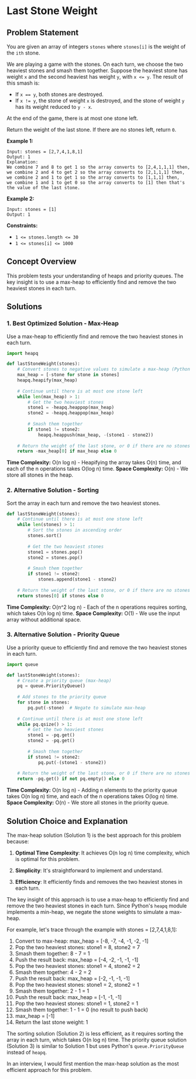 # Last Stone Weight

## Problem Statement

You are given an array of integers `stones` where `stones[i]` is the weight of the `ith` stone.

We are playing a game with the stones. On each turn, we choose the two heaviest stones and smash them together. Suppose the heaviest stone has weight `x` and the second heaviest has weight `y`, with `x <= y`. The result of this smash is:

- If `x == y`, both stones are destroyed.
- If `x != y`, the stone of weight `x` is destroyed, and the stone of weight `y` has its weight reduced to `y - x`.

At the end of the game, there is at most one stone left.

Return the weight of the last stone. If there are no stones left, return `0`.

**Example 1:**
```
Input: stones = [2,7,4,1,8,1]
Output: 1
Explanation: 
We combine 7 and 8 to get 1 so the array converts to [2,4,1,1,1] then,
we combine 2 and 4 to get 2 so the array converts to [2,1,1,1] then,
we combine 2 and 1 to get 1 so the array converts to [1,1,1] then,
we combine 1 and 1 to get 0 so the array converts to [1] then that's the value of the last stone.
```

**Example 2:**
```
Input: stones = [1]
Output: 1
```

**Constraints:**
- `1 <= stones.length <= 30`
- `1 <= stones[i] <= 1000`

## Concept Overview

This problem tests your understanding of heaps and priority queues. The key insight is to use a max-heap to efficiently find and remove the two heaviest stones in each turn.

## Solutions

### 1. Best Optimized Solution - Max-Heap

Use a max-heap to efficiently find and remove the two heaviest stones in each turn.

```python
import heapq

def lastStoneWeight(stones):
    # Convert stones to negative values to simulate a max-heap (Python's heapq is a min-heap)
    max_heap = [-stone for stone in stones]
    heapq.heapify(max_heap)
    
    # Continue until there is at most one stone left
    while len(max_heap) > 1:
        # Get the two heaviest stones
        stone1 = -heapq.heappop(max_heap)
        stone2 = -heapq.heappop(max_heap)
        
        # Smash them together
        if stone1 != stone2:
            heapq.heappush(max_heap, -(stone1 - stone2))
    
    # Return the weight of the last stone, or 0 if there are no stones left
    return -max_heap[0] if max_heap else 0
```

**Time Complexity:** O(n log n) - Heapifying the array takes O(n) time, and each of the n operations takes O(log n) time.
**Space Complexity:** O(n) - We store all stones in the heap.

### 2. Alternative Solution - Sorting

Sort the array in each turn and remove the two heaviest stones.

```python
def lastStoneWeight(stones):
    # Continue until there is at most one stone left
    while len(stones) > 1:
        # Sort the stones in ascending order
        stones.sort()
        
        # Get the two heaviest stones
        stone1 = stones.pop()
        stone2 = stones.pop()
        
        # Smash them together
        if stone1 != stone2:
            stones.append(stone1 - stone2)
    
    # Return the weight of the last stone, or 0 if there are no stones left
    return stones[0] if stones else 0
```

**Time Complexity:** O(n^2 log n) - Each of the n operations requires sorting, which takes O(n log n) time.
**Space Complexity:** O(1) - We use the input array without additional space.

### 3. Alternative Solution - Priority Queue

Use a priority queue to efficiently find and remove the two heaviest stones in each turn.

```python
import queue

def lastStoneWeight(stones):
    # Create a priority queue (max-heap)
    pq = queue.PriorityQueue()
    
    # Add stones to the priority queue
    for stone in stones:
        pq.put(-stone)  # Negate to simulate max-heap
    
    # Continue until there is at most one stone left
    while pq.qsize() > 1:
        # Get the two heaviest stones
        stone1 = -pq.get()
        stone2 = -pq.get()
        
        # Smash them together
        if stone1 != stone2:
            pq.put(-(stone1 - stone2))
    
    # Return the weight of the last stone, or 0 if there are no stones left
    return -pq.get() if not pq.empty() else 0
```

**Time Complexity:** O(n log n) - Adding n elements to the priority queue takes O(n log n) time, and each of the n operations takes O(log n) time.
**Space Complexity:** O(n) - We store all stones in the priority queue.

## Solution Choice and Explanation

The max-heap solution (Solution 1) is the best approach for this problem because:

1. **Optimal Time Complexity**: It achieves O(n log n) time complexity, which is optimal for this problem.

2. **Simplicity**: It's straightforward to implement and understand.

3. **Efficiency**: It efficiently finds and removes the two heaviest stones in each turn.

The key insight of this approach is to use a max-heap to efficiently find and remove the two heaviest stones in each turn. Since Python's `heapq` module implements a min-heap, we negate the stone weights to simulate a max-heap.

For example, let's trace through the example with stones = [2,7,4,1,8,1]:
1. Convert to max-heap: max_heap = [-8, -7, -4, -1, -2, -1]
2. Pop the two heaviest stones: stone1 = 8, stone2 = 7
3. Smash them together: 8 - 7 = 1
4. Push the result back: max_heap = [-4, -2, -1, -1, -1]
5. Pop the two heaviest stones: stone1 = 4, stone2 = 2
6. Smash them together: 4 - 2 = 2
7. Push the result back: max_heap = [-2, -1, -1, -1]
8. Pop the two heaviest stones: stone1 = 2, stone2 = 1
9. Smash them together: 2 - 1 = 1
10. Push the result back: max_heap = [-1, -1, -1]
11. Pop the two heaviest stones: stone1 = 1, stone2 = 1
12. Smash them together: 1 - 1 = 0 (no result to push back)
13. max_heap = [-1]
14. Return the last stone weight: 1

The sorting solution (Solution 2) is less efficient, as it requires sorting the array in each turn, which takes O(n log n) time. The priority queue solution (Solution 3) is similar to Solution 1 but uses Python's `queue.PriorityQueue` instead of `heapq`.

In an interview, I would first mention the max-heap solution as the most efficient approach for this problem.
